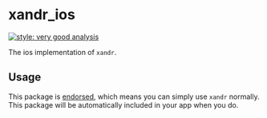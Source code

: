 # xandr_ios

[![style: very good analysis][very_good_analysis_badge]][very_good_analysis_link]

The ios implementation of `xandr`.

## Usage

This package is [endorsed][endorsed_link], which means you can simply use `xandr`
normally. This package will be automatically included in your app when you do.

[endorsed_link]: https://flutter.dev/docs/development/packages-and-plugins/developing-packages#endorsed-federated-plugin
[very_good_analysis_badge]: https://img.shields.io/badge/style-very_good_analysis-B22C89.svg
[very_good_analysis_link]: https://pub.dev/packages/very_good_analysis